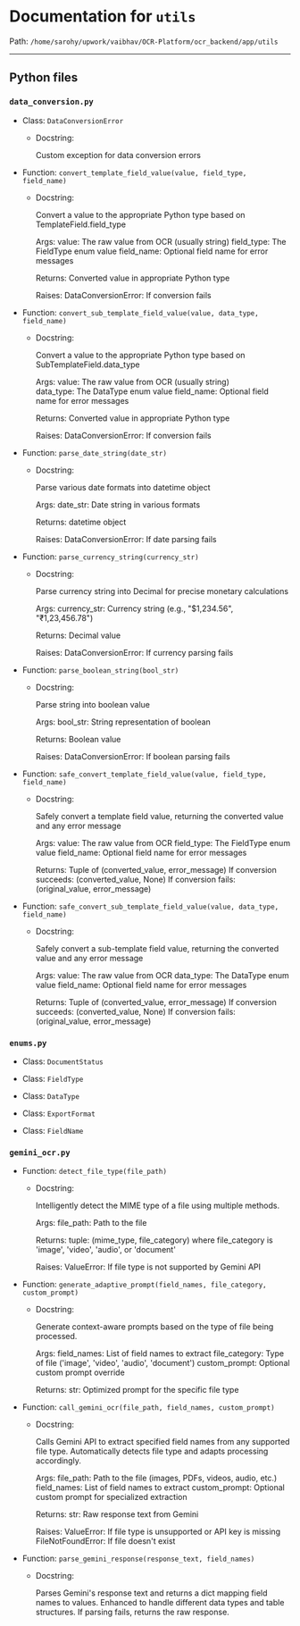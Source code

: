 # Documentation for `utils`

Path: `/home/sarohy/upwork/vaibhav/OCR-Platform/ocr_backend/app/utils`

---

## Python files

### `data_conversion.py`

- Class: `DataConversionError`

  - Docstring:

    Custom exception for data conversion errors

- Function: `convert_template_field_value(value, field_type, field_name)`

  - Docstring:

    Convert a value to the appropriate Python type based on TemplateField.field_type

    Args:
        value: The raw value from OCR (usually string)
        field_type: The FieldType enum value
        field_name: Optional field name for error messages
    
    Returns:
        Converted value in appropriate Python type
    
    Raises:
        DataConversionError: If conversion fails

- Function: `convert_sub_template_field_value(value, data_type, field_name)`

  - Docstring:

    Convert a value to the appropriate Python type based on SubTemplateField.data_type

    Args:
        value: The raw value from OCR (usually string)  
        data_type: The DataType enum value
        field_name: Optional field name for error messages
    
    Returns:
        Converted value in appropriate Python type
    
    Raises:
        DataConversionError: If conversion fails

- Function: `parse_date_string(date_str)`

  - Docstring:

    Parse various date formats into datetime object

    Args:
        date_str: Date string in various formats
    
    Returns:
        datetime object
    
    Raises:
        DataConversionError: If date parsing fails

- Function: `parse_currency_string(currency_str)`

  - Docstring:

    Parse currency string into Decimal for precise monetary calculations

    Args:
        currency_str: Currency string (e.g., "$1,234.56", "₹1,23,456.78")
    
    Returns:
        Decimal value
    
    Raises:
        DataConversionError: If currency parsing fails

- Function: `parse_boolean_string(bool_str)`

  - Docstring:

    Parse string into boolean value

    Args:
        bool_str: String representation of boolean
    
    Returns:
        Boolean value
    
    Raises:
        DataConversionError: If boolean parsing fails

- Function: `safe_convert_template_field_value(value, field_type, field_name)`

  - Docstring:

    Safely convert a template field value, returning the converted value and any error message

    Args:
        value: The raw value from OCR
        field_type: The FieldType enum value
        field_name: Optional field name for error messages
    
    Returns:
        Tuple of (converted_value, error_message)
        If conversion succeeds: (converted_value, None)
        If conversion fails: (original_value, error_message)

- Function: `safe_convert_sub_template_field_value(value, data_type, field_name)`

  - Docstring:

    Safely convert a sub-template field value, returning the converted value and any error message

    Args:
        value: The raw value from OCR
        data_type: The DataType enum value
        field_name: Optional field name for error messages
    
    Returns:
        Tuple of (converted_value, error_message)
        If conversion succeeds: (converted_value, None)
        If conversion fails: (original_value, error_message)



### `enums.py`

- Class: `DocumentStatus`

- Class: `FieldType`

- Class: `DataType`

- Class: `ExportFormat`

- Class: `FieldName`



### `gemini_ocr.py`

- Function: `detect_file_type(file_path)`

  - Docstring:

    Intelligently detect the MIME type of a file using multiple methods.

    Args:
        file_path: Path to the file
    
    Returns:
        tuple: (mime_type, file_category) where file_category is 'image', 'video', 'audio', or 'document'
    
    Raises:
        ValueError: If file type is not supported by Gemini API

- Function: `generate_adaptive_prompt(field_names, file_category, custom_prompt)`

  - Docstring:

    Generate context-aware prompts based on the type of file being processed.

    Args:
        field_names: List of field names to extract
        file_category: Type of file ('image', 'video', 'audio', 'document')
        custom_prompt: Optional custom prompt override
    
    Returns:
        str: Optimized prompt for the specific file type

- Function: `call_gemini_ocr(file_path, field_names, custom_prompt)`

  - Docstring:

    Calls Gemini API to extract specified field names from any supported file type.
    Automatically detects file type and adapts processing accordingly.

    Args:
        file_path: Path to the file (images, PDFs, videos, audio, etc.)
        field_names: List of field names to extract
        custom_prompt: Optional custom prompt for specialized extraction
    
    Returns:
        str: Raw response text from Gemini
    
    Raises:
        ValueError: If file type is unsupported or API key is missing
        FileNotFoundError: If file doesn't exist

- Function: `parse_gemini_response(response_text, field_names)`

  - Docstring:

    Parses Gemini's response text and returns a dict mapping field names to values.
    Enhanced to handle different data types and table structures.
    If parsing fails, returns the raw response.


